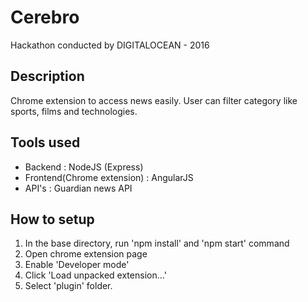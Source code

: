 # Cerebro
Hackathon conducted by DIGITALOCEAN - 2016

## Description
Chrome extension to access news easily. User can filter category like sports, films and technologies.

## Tools used
-	Backend                       : NodeJS (Express)
-	Frontend(Chrome extension)    : AngularJS
-	API's                         : Guardian news API

## How to setup
1. In the base directory, run 'npm install' and 'npm start' command
2. Open chrome extension page
3. Enable 'Developer mode'
4. Click 'Load unpacked extension...'
5. Select 'plugin' folder.